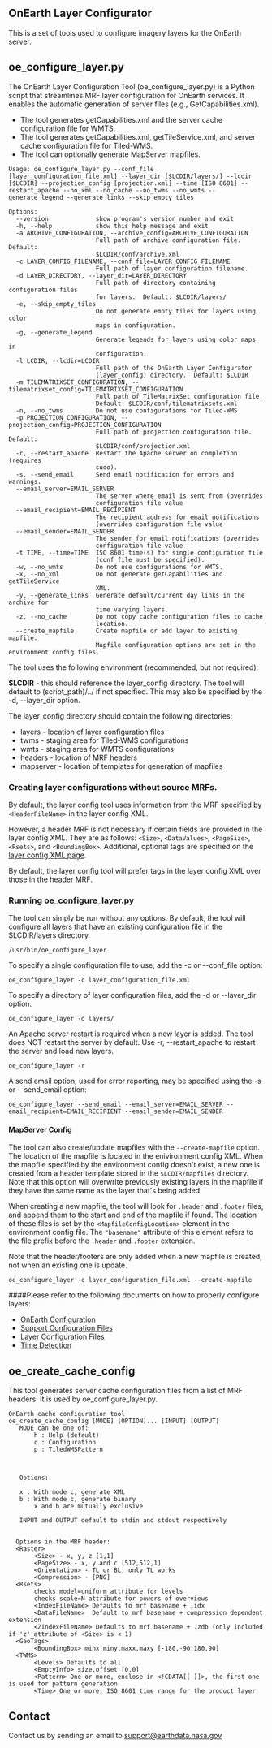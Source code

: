 ## OnEarth Layer Configurator

This is a set of tools used to configure imagery layers for the OnEarth server.

## oe_configure_layer.py

The OnEarth Layer Configuration Tool (oe_configure_layer.py) is a Python script that streamlines MRF layer configuration for OnEarth services. It enables the automatic generation of server files (e.g., GetCapabilities.xml).

* The tool generates getCapabilities.xml and the server cache configuration file for WMTS.
* The tool generates getCapabilities.xml, getTileService.xml, and server cache configuration file for Tiled-WMS.
* The tool can optionally generate MapServer mapfiles.

```
Usage: oe_configure_layer.py --conf_file [layer_configuration_file.xml] --layer_dir [$LCDIR/layers/] --lcdir [$LCDIR] --projection_config [projection.xml] --time [ISO 8601] --restart_apache --no_xml --no_cache --no_twms --no_wmts --generate_legend --generate_links --skip_empty_tiles

Options:
  --version             show program's version number and exit
  -h, --help            show this help message and exit
  -a ARCHIVE_CONFIGURATION, --archive_config=ARCHIVE_CONFIGURATION
                        Full path of archive configuration file.  Default:
                        $LCDIR/conf/archive.xml
  -c LAYER_CONFIG_FILENAME, --conf_file=LAYER_CONFIG_FILENAME
                        Full path of layer configuration filename.
  -d LAYER_DIRECTORY, --layer_dir=LAYER_DIRECTORY
                        Full path of directory containing configuration files
                        for layers.  Default: $LCDIR/layers/
  -e, --skip_empty_tiles
                        Do not generate empty tiles for layers using color
                        maps in configuration.
  -g, --generate_legend
                        Generate legends for layers using color maps in
                        configuration.
  -l LCDIR, --lcdir=LCDIR
                        Full path of the OnEarth Layer Configurator
                        (layer_config) directory.  Default: $LCDIR
  -m TILEMATRIXSET_CONFIGURATION, --tilematrixset_config=TILEMATRIXSET_CONFIGURATION
                        Full path of TileMatrixSet configuration file.
                        Default: $LCDIR/conf/tilematrixsets.xml
  -n, --no_twms         Do not use configurations for Tiled-WMS
  -p PROJECTION_CONFIGURATION, --projection_config=PROJECTION_CONFIGURATION
                        Full path of projection configuration file.  Default:
                        $LCDIR/conf/projection.xml
  -r, --restart_apache  Restart the Apache server on completion (requires
                        sudo).
  -s, --send_email      Send email notification for errors and warnings.
  --email_server=EMAIL_SERVER
                        The server where email is sent from (overrides
                        configuration file value
  --email_recipient=EMAIL_RECIPIENT
                        The recipient address for email notifications
                        (overrides configuration file value
  --email_sender=EMAIL_SENDER
                        The sender for email notifications (overrides
                        configuration file value
  -t TIME, --time=TIME  ISO 8601 time(s) for single configuration file
                        (conf_file must be specified).
  -w, --no_wmts         Do not use configurations for WMTS.
  -x, --no_xml          Do not generate getCapabilities and getTileService
                        XML.
  -y, --generate_links  Generate default/current day links in the archive for
                        time varying layers.
  -z, --no_cache        Do not copy cache configuration files to cache
                        location.
  --create_mapfile      Create mapfile or add layer to existing mapfile.
                        Mapfile configuration options are set in the environment config files.
```

The tool uses the following environment (recommended, but not required):

**$LCDIR** - this should reference the layer_config directory.  The tool will default to (script_path)/../ if not specified.
This may also be specified by the -d, --layer_dir option.

The layer_config directory should contain the following directories:

* layers - location of layer configuration files
* twms - staging area for Tiled-WMS configurations
* wmts - staging area for WMTS configurations
* headers - location of MRF headers
* mapserver - location of templates for generation of mapfiles

### Creating layer configurations without source MRFs.
By default, the layer config tool uses information from the MRF specified by `<HeaderFileName>` in the layer config XML.

However, a header MRF is not necessary if certain fields are provided in the layer config XML. They are as follows:
`<Size>`, `<DataValues>`, `<PageSize>`, `<Rsets>`, and `<BoundingBox>`. Additional, optional tags are specified on the [layer config XML page](https://github.com/nasa-gibs/onearth/blob/master/doc/config_layer.md).

By default, the layer config tool will prefer tags in the layer config XML over those in the header MRF.

### Running oe_configure_layer.py

The tool can simply be run without any options.  By default, the tool will configure all layers that have an existing configuration file in the $LCDIR/layers directory.
```
/usr/bin/oe_configure_layer
```

To specify a single configuration file to use, add the -c or --conf_file option:
```
oe_configure_layer -c layer_configuration_file.xml
```

To specify a directory of layer configuration files, add the -d or --layer_dir option:
```
oe_configure_layer -d layers/
```

An Apache server restart is required when a new layer is added. The tool does NOT restart the server by default. Use -r, --restart_apache to restart the server and load new layers.
```
oe_configure_layer -r
```

A send email option, used for error reporting, may be specified using the -s or --send_email option:
```
oe_configure_layer --send_email --email_server=EMAIL_SERVER --email_recipient=EMAIL_RECIPIENT --email_sender=EMAIL_SENDER
```

#### MapServer Config
The tool can also create/update mapfiles with the `--create-mapfile` option. The location of the mapfile is located in the enivironment config XML. When the mapfile specified by the environment config doesn't exist, a new one is created from a header template stored in the `$LCDIR/mapfiles` directory. Note that this option will overwrite previously existing layers in the mapfile if they have the same name as the layer that's being added.

When creating a new mapfile, the tool will look for `.header` and `.footer` files, and append them to the start and end of the mapfile if found. The location of these files is set by the `<MapfileConfigLocation>` element in the environment config file. The `"basename"` attribute of this element refers to the file prefix before the `.header` and `.footer` extension.

Note that the header/footers are only added when a new mapfile is created, not when an existing one is update.

```
oe_configure_layer -c layer_configuration_file.xml --create-mapfile
```

####Please refer to the following documents on how to properly configure layers:
* [OnEarth Configuration](../../doc/configuration.md)
* [Support Configuration Files](../../doc/config_support.md)
* [Layer Configuration Files](../../doc/config_layer.md)
* [Time Detection](../../doc/time_detection.md)

## oe_create_cache_config

This tool generates server cache configuration files from a list of MRF headers. It is used by oe_configure_layer.py.

```
OnEarth cache configuration tool
oe_create_cache_config [MODE] [OPTION]... [INPUT] [OUTPUT]
   MODE can be one of:
       h : Help (default)
       c : Configuration
       p : TiledWMSPattern



   Options:

   x : With mode c, generate XML
   b : With mode c, generate binary
       x and b are mutually exclusive

   INPUT and OUTPUT default to stdin and stdout respectively


  Options in the MRF header:
  <Raster>
       <Size> - x, y, z [1,1]
       <PageSize> - x, y and c [512,512,1]
       <Orientation> - TL or BL, only TL works
       <Compression> - [PNG]
  <Rsets>
       checks model=uniform attribute for levels
       checks scale=N attribute for powers of overviews
       <IndexFileName> Defaults to mrf basename + .idx
       <DataFileName>  Default to mrf basename + compression dependent extension
       <ZIndexFileName> Defaults to mrf basename + .zdb (only included if 'z' attribute of <Size> is < 1)
  <GeoTags>
       <BoundingBox> minx,miny,maxx,maxy [-180,-90,180,90]
  <TWMS>
       <Levels> Defaults to all
       <EmptyInfo> size,offset [0,0]
       <Pattern> One or more, enclose in <!CDATA[[ ]]>, the first one is used for pattern generation
       <Time> One or more, ISO 8601 time range for the product layer
```

## Contact

Contact us by sending an email to
[support@earthdata.nasa.gov](mailto:support@earthdata.nasa.gov)

